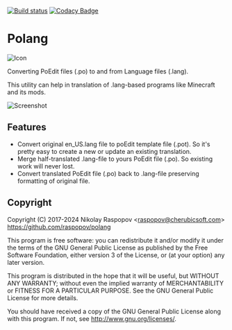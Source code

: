 [![Build status](https://ci.appveyor.com/api/projects/status/c6nhbsfxsesbqano?svg=true)](https://ci.appveyor.com/project/raspopov/polang) [![Codacy Badge](https://api.codacy.com/project/badge/Grade/36bfd5e20408403bbbe01bc643e546a0)](https://www.codacy.com/app/raspopov/polang?utm_source=github.com&amp;utm_medium=referral&amp;utm_content=raspopov/polang&amp;utm_campaign=Badge_Grade)

# Polang 

![Icon](http://www.cherubicsoft.com/_media/projects/polang/polang.png)

Converting PoEdit files (.po) to and from Language files (.lang).

This utility can help in translation of .lang-based programs like Minecraft and its mods.


![Screenshot](http://www.cherubicsoft.com/_media/projects/polang/polang-main.png)

## Features

 * Convert original en_US.lang file to poEdit template file (.pot). So it's pretty easy to create a new or update an existing translation.
 * Merge half-translated .lang-file to yours PoEdit file (.po). So existing work will never lost.
 * Convert translated PoEdit file (.po) back to .lang-file preserving formatting of original file.

## Copyright

Copyright (C) 2017-2024 Nikolay Raspopov <<raspopov@cherubicsoft.com>>
https://github.com/raspopov/polang

This program is free software: you can redistribute it and/or modify
it under the terms of the GNU General Public License as published by
the Free Software Foundation, either version 3 of the License, or
(at your option) any later version.

This program is distributed in the hope that it will be useful,
but WITHOUT ANY WARRANTY; without even the implied warranty of
MERCHANTABILITY or FITNESS FOR A PARTICULAR PURPOSE.  See the
GNU General Public License for more details.

You should have received a copy of the GNU General Public License
along with this program.  If not, see <http://www.gnu.org/licenses/>.
